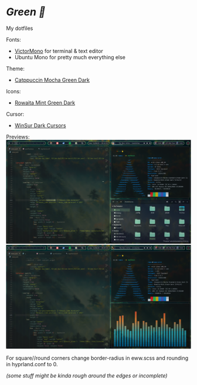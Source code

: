 # _Green 🍃_
My dotfiles

Fonts:
 - [VictorMono](https://rubjo.github.io/victor-mono/) for terminal & text editor
 - Ubuntu Mono for pretty much everything else

Theme:
  - [Catppuccin Mocha Green Dark](https://github.com/catppuccin/catppuccin)

Icons:
  - [Rowaita Mint Green Dark](https://github.com/4e6anenk0/Rowaita-icon-theme)

Cursor:
  - [WinSur Dark Cursors](https://github.com/yeyushengfan258/WinSur-dark-cursors)

Previews:
![Round corners](preview.png)
![Square corners](preview2.png)

For square//round corners change border-radius in eww.scss and rounding in hyprland.conf to 0.

_(some stuff might be kinda rough around the edges or incomplete)_
